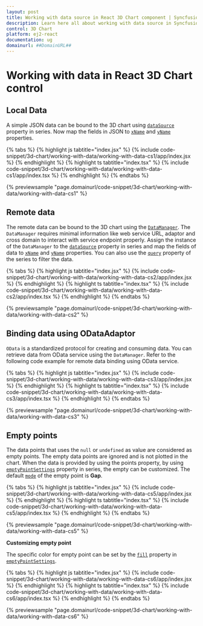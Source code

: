 ```yaml
---
layout: post
title: Working with data source in React 3D Chart component | Syncfusion
description: Learn here all about working with data source in Syncfusion React 3D Chart component of Syncfusion Essential JS 2 and more.
control: 3D Chart
platform: ej2-react
documentation: ug
domainurl: ##DomainURL##
---
```

<!-- markdownlint-disable MD036 -->

# Working with data in React 3D Chart control

## Local Data

A simple JSON data can be bound to the 3D chart using [`dataSource`](https://ej2.syncfusion.com/react/documentation/api/chart3d/series3DModel/#datasource) property in series. Now map the fields in JSON to [`xName`](https://ej2.syncfusion.com/react/documentation/api/chart3d/series3DModel/#xname) and [`yName`](https://ej2.syncfusion.com/react/documentation/api/chart3d/series3DModel/#yname) properties.

{% tabs %}
{% highlight js tabtitle="index.jsx" %}
{% include code-snippet/3d-chart/working-with-data/working-with-data-cs1/app/index.jsx %}
{% endhighlight %}
{% highlight ts tabtitle="index.tsx" %}
{% include code-snippet/3d-chart/working-with-data/working-with-data-cs1/app/index.tsx %}
{% endhighlight %}
{% endtabs %}

{% previewsample "page.domainurl/code-snippet/3d-chart/working-with-data/working-with-data-cs1" %}

## Remote data

The remote data can be bound to the 3D chart using the [`DataManager`](https://ej2.syncfusion.com/documentation/api/data/dataManager/). The `DataManager` requires minimal information like web service URL, adaptor and cross domain to interact with service endpoint properly. Assign the instance of the `DataManager` to the [`dataSource`](https://ej2.syncfusion.com/react/documentation/api/chart3d/series3DModel/#datasource) property in series and map the fields of data to [`xName`](https://ej2.syncfusion.com/react/documentation/api/chart3d/series3DModel/#xname) and [`yName`](https://ej2.syncfusion.com/react/documentation/api/chart3d/series3DModel/#yname) properties. You can also use the [`query`](https://ej2.syncfusion.com/react/documentation/api/chart3d/series3DModel/#query) property of the series to filter the data.

{% tabs %}
{% highlight js tabtitle="index.jsx" %}
{% include code-snippet/3d-chart/working-with-data/working-with-data-cs2/app/index.jsx %}
{% endhighlight %}
{% highlight ts tabtitle="index.tsx" %}
{% include code-snippet/3d-chart/working-with-data/working-with-data-cs2/app/index.tsx %}
{% endhighlight %}
{% endtabs %}

{% previewsample "page.domainurl/code-snippet/3d-chart/working-with-data/working-with-data-cs2" %}

## Binding data using ODataAdaptor

`OData` is a standardized protocol for creating and consuming data. You can retrieve data from OData service using the `DataManager`. Refer to the following code example for remote data binding using OData service.

{% tabs %}
{% highlight js tabtitle="index.jsx" %}
{% include code-snippet/3d-chart/working-with-data/working-with-data-cs3/app/index.jsx %}
{% endhighlight %}
{% highlight ts tabtitle="index.tsx" %}
{% include code-snippet/3d-chart/working-with-data/working-with-data-cs3/app/index.tsx %}
{% endhighlight %}
{% endtabs %}

{% previewsample "page.domainurl/code-snippet/3d-chart/working-with-data/working-with-data-cs3" %}

## Empty points

The data points that uses the `null` or `undefined` as value are considered as empty points. The empty data points are ignored and is not plotted in the chart. When the data is provided by using the points property, by using [`emptyPointSettings`](https://ej2.syncfusion.com/react/documentation/api/chart3d/series3DModel/#emptypointsettings) property in series, the empty can be customized. The default [`mode`](https://ej2.syncfusion.com/react/documentation/api/chart3d/threeDimensionalEmptyPointSettingsModel/#mode) of the empty point is **Gap**.

{% tabs %}
{% highlight js tabtitle="index.jsx" %}
{% include code-snippet/3d-chart/working-with-data/working-with-data-cs5/app/index.jsx %}
{% endhighlight %}
{% highlight ts tabtitle="index.tsx" %}
{% include code-snippet/3d-chart/working-with-data/working-with-data-cs5/app/index.tsx %}
{% endhighlight %}
{% endtabs %}

{% previewsample "page.domainurl/code-snippet/3d-chart/working-with-data/working-with-data-cs5" %}

**Customizing empty point**

The specific color for empty point can be set by the [`fill`](https://ej2.syncfusion.com/react/documentation/api/chart3d/threeDimensionalEmptyPointSettingsModel/#fill) property in [`emptyPointSettings`](https://ej2.syncfusion.com/react/documentation/api/chart3d/series3DModel/#emptypointsettings).

{% tabs %}
{% highlight js tabtitle="index.jsx" %}
{% include code-snippet/3d-chart/working-with-data/working-with-data-cs6/app/index.jsx %}
{% endhighlight %}
{% highlight ts tabtitle="index.tsx" %}
{% include code-snippet/3d-chart/working-with-data/working-with-data-cs6/app/index.tsx %}
{% endhighlight %}
{% endtabs %}

{% previewsample "page.domainurl/code-snippet/3d-chart/working-with-data/working-with-data-cs6" %}
